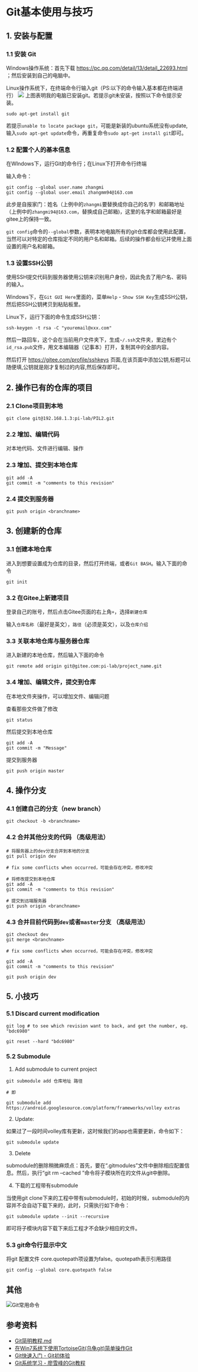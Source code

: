 # Git基本使用与技巧

## 1. 安装与配置
### 1.1 安装 Git
Windows操作系统：首先下载 https://pc.qq.com/detail/13/detail_22693.html ；然后安装到自己的电脑中。

Linux操作系统下，在终端命令行输入git（PS:以下的命令输入基本都在终端进行）
![](./pic_git/git1.png) 
上图表明我的电脑已安装git。若提示git未安装，按照以下命令提示安装。
```
sudo apt-get install git
```
若提示`unable to locate package git`，可能是新装的ubuntu系统没有update,输入`sudo apt-get update`命令，再重复命令`sudo apt-get install git`即可。

### 1.2 配置个人的基本信息
在WIndows下，运行Git的命令行；在Linux下打开命令行终端

输入命令：
```
git config --global user.name zhangmi
git config --global user.email zhangmm94@163.com
```

此步是自报家门：姓名（上例中的`zhangmi`要替换成你自己的名字）和邮箱地址（上例中的`zhangmi94@163.com`，替换成自己邮箱)，这里的名字和邮箱最好是gitee上的保持一致。

`git config`命令的`--global`参数，表明本地电脑所有的git仓库都会使用此配置，当然可以对特定的仓库指定不同的用户名和邮箱。后续的操作都会标记并使用上面设置的用户名和邮箱。

### 1.3 设置SSH公钥
使用SSH提交代码到服务器使用公钥来识别用户身份，因此免去了用户名、密码的输入。

Windows下，在`Git GUI Here`里面的，菜单`Help` - `Show SSH Key`生成SSH公钥，然后把SSH公钥拷贝到粘贴板里。

Linux下，运行下面的命令生成SSH公钥：
```
ssh-keygen -t rsa -C "youremail@xxx.com"
```
然后一路回车，这个会在当前用户文件夹下，生成`~/.ssh`文件夹，里边有个`id_rsa.pub`文件，用文本编辑器（记事本）打开，复制其中的全部内容。 

然后打开 https://gitee.com/profile/sshkeys 页面,在该页面中添加公钥,标题可以随便填,公钥就是刚才复制过的内容,然后保存即可。



## 2. 操作已有的仓库的项目


### 2.1 Clone项目到本地
```
git clone git@192.168.1.3:pi-lab/PIL2.git
```

### 2.2 增加、编辑代码
对本地代码、文件进行编辑、操作


### 2.3 增加、提交到本地仓库
```
git add -A
git commit -m "comments to this revision"
```

### 2.4 提交到服务器
```
git push origin <branchname>
```


## 3. 创建新的仓库

### 3.1 创建本地仓库
进入到想要设置成为仓库的目录，然后打开终端，或者`Git BASH`。输入下面的命令
```
git init
```

### 3.2 在Gitee上新建项目
登录自己的账号，然后点击Gitee页面的右上角`+`，选择`新建仓库`

输入`仓库名称`（最好是英文），`路径`（必须是英文），以及`仓库介绍`

### 3.3 关联本地仓库与服务器仓库
进入新建的本地仓库，然后输入下面的命令
```
git remote add origin git@gitee.com:pi-lab/project_name.git
```

### 3.4 增加、编辑文件，提交到仓库
在本地文件夹操作，可以增加文件、编辑问题

查看那些文件做了修改
```
git status
```

然后提交到本地仓库
```
git add -A
git commit -m "Message"
```

提交到服务器
```
git push origin master
```


## 4. 操作分支


### 4.1 创建自己的分支（new branch）
```
git checkout -b <branchname>
```

### 4.2 合并其他分支的代码 （高级用法）
```
# 将服务器上的dev分支合并到本地的分支
git pull origin dev
    
# fix some conflicts when occurred，可能会存在冲突，修改冲突
    
# 将修改提交到本地仓库
git add -A
git commit -m "comments to this revision"

# 提交到远端服务器
git push origin <branchname>
```

### 4.3 合并目前代码到`dev`或者`master`分支 （高级用法）
```
git checkout dev
git merge <branchname>
    
# fix some conflicts when occurred，可能会存在冲突，修改冲突
    
git add -A
git commit -m "comments to this revision"

git push origin dev
```





## 5. 小技巧

### 5.1 Discard current modification
```
git log # to see which revision want to back, and get the number, eg. "bdc6980"
    
git reset --hard "bdc6980"
```


### 5.2 Submodule

1. Add submodule to current project
```
git submodule add 仓库地址 路径

# 即

git submodule add https://android.googlesource.com/platform/frameworks/volley extras
```

2. Update:

如果过了一段时间volley库有更新，这时候我们的app也需要更新，命令如下：
```
git submodule update
```

3. Delete

submodule的删除稍微麻烦点：首先，要在“.gitmodules”文件中删除相应配置信息。然后，执行“git rm –cached ”命令将子模块所在的文件从git中删除。
        
4. 下载的工程带有submodule

当使用git clone下来的工程中带有submodule时，初始的时候，submodule的内容并不会自动下载下来的，此时，只需执行如下命令：
```
git submodule update --init --recursive
```
即可将子模块内容下载下来后工程才不会缺少相应的文件。


### 5.3 git命令行显示中文
将git 配置文件 core.quotepath项设置为false。quotepath表示引用路径
```
git config --global core.quotepath false
```


## 其他

![Git常用命令](git-cheatsheet_cn.jpg)



## 参考资料

* [Git简明教程.md](git简明教程.md)
* [在Win7系统下使用TortoiseGit(乌龟git)简单操作Git](https://my.oschina.net/longxuu/blog/141699)
* [Git快速入门 - Git初体验](https://my.oschina.net/dxqr/blog/134811)
* [Git系统学习 - 廖雪峰的Git教程](https://www.liaoxuefeng.com/wiki/0013739516305929606dd18361248578c67b8067c8c017b000)
